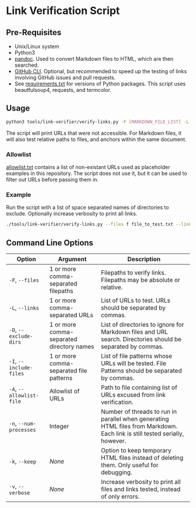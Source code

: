 # Link Verification Script

## Pre-Requisites

- Unix/Linux system
- Python3
- [pandoc](https://github.com/jgm/pandoc). Used to convert Markdown files to HTML, which are then searched.
- [GitHub CLI](https://github.com/cli/cli). Optional, but recommended to speed up the testing of links involving GitHub issues and pull requests.
- See [requirements.txt](requirements.txt) for versions of Python packages. This script uses beautfulsoup4, requests, and termcolor.

## Usage

```bash
python3 tools/link-verifier/verify-links.py -F [MARKDOWN_FILE_LIST] -L [URL_LIST]
```
The script will print URLs that were not accessible. For Markdown files, it will also test relative paths to files, and anchors within the same document.

### Allowlist

[allowlist.txt](allowlist.txt) contains a list of non-existant URLs used as placeholder examples in this repository. The script does not use it, but it can be used to filter out URLs before passing them in.

### Example
Run the script with a list of space separated names of directories to exclude. Optionally increase verbosity to print all links.

```bash
./tools/link-verifier/verify-links.py --files f file_to_test.txt --links https://mosquitto.org --exclude-dirs third-party,cmock --include-files *.c,*.h,*.dox -v
```

## Command Line Options

| Option | Argument | Description |
| --- | --- | --- |
| `-F`, `--files` | 1 or more comma-separated filepaths | Filepaths to verify links. Filepaths may be absolute or relative. |
| `-L`, `--links` | 1 or more comma-separated URLs | List of URLs to test. URLs should be separated by commas. |
| `-D`, `--exclude-dirs` | 1 or more comma-separated directory names | List of directories to ignore for Markdown files and URL search. Directories should be separated by commas. |
| `-I`, `--include-files` | 1 or more comma-separated file patterns | List of file patterns whose URLs will be tested. File Patterns should be separated by commas. |
| `-A`, `--allowlist-file` | Allowlist of URLs | Path to file containing list of URLs excused from link verification. |
| `-n`, `--num-processes` | Integer | Number of threads to run in parallel when generating HTML files from Markdown. Each link is still tested serially, however. |
| `-k`, `--keep` | *None* | Option to keep temporary HTML files instead of deleting them. Only useful for debugging. |
| `-v`, `--verbose` | *None* | Increase verbosity to print all files and links tested, instead of only errors. |

